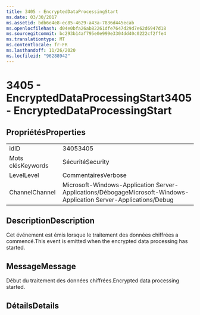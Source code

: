 ```yaml
---
title: 3405 - EncryptedDataProcessingStart
ms.date: 03/30/2017
ms.assetid: bdb6e4e8-ec85-4629-a43a-7836d445ecab
ms.openlocfilehash: d04e0bfa26ab82261dfe7647d29d7e62d6947d18
ms.sourcegitcommit: bc293b14af795e0e999e3304dd40c0222cf2ffe4
ms.translationtype: MT
ms.contentlocale: fr-FR
ms.lasthandoff: 11/26/2020
ms.locfileid: "96288942"
---
```

# <a name="3405---encrypteddataprocessingstart"></a><span data-ttu-id="4fa58-102">3405 - EncryptedDataProcessingStart</span><span class="sxs-lookup"><span data-stu-id="4fa58-102">3405 - EncryptedDataProcessingStart</span></span>

## <a name="properties"></a><span data-ttu-id="4fa58-103">Propriétés</span><span class="sxs-lookup"><span data-stu-id="4fa58-103">Properties</span></span>  
  
|||  
|-|-|  
|<span data-ttu-id="4fa58-104">id</span><span class="sxs-lookup"><span data-stu-id="4fa58-104">ID</span></span>|<span data-ttu-id="4fa58-105">3405</span><span class="sxs-lookup"><span data-stu-id="4fa58-105">3405</span></span>|  
|<span data-ttu-id="4fa58-106">Mots clés</span><span class="sxs-lookup"><span data-stu-id="4fa58-106">Keywords</span></span>|<span data-ttu-id="4fa58-107">Sécurité</span><span class="sxs-lookup"><span data-stu-id="4fa58-107">Security</span></span>|  
|<span data-ttu-id="4fa58-108">Level</span><span class="sxs-lookup"><span data-stu-id="4fa58-108">Level</span></span>|<span data-ttu-id="4fa58-109">Commentaires</span><span class="sxs-lookup"><span data-stu-id="4fa58-109">Verbose</span></span>|  
|<span data-ttu-id="4fa58-110">Channel</span><span class="sxs-lookup"><span data-stu-id="4fa58-110">Channel</span></span>|<span data-ttu-id="4fa58-111">Microsoft-Windows-Application Server-Applications/Débogage</span><span class="sxs-lookup"><span data-stu-id="4fa58-111">Microsoft-Windows-Application Server-Applications/Debug</span></span>|  
  
## <a name="description"></a><span data-ttu-id="4fa58-112">Description</span><span class="sxs-lookup"><span data-stu-id="4fa58-112">Description</span></span>  

 <span data-ttu-id="4fa58-113">Cet événement est émis lorsque le traitement des données chiffrées a commencé.</span><span class="sxs-lookup"><span data-stu-id="4fa58-113">This event is emitted when the encrypted data processing has started.</span></span>  
  
## <a name="message"></a><span data-ttu-id="4fa58-114">Message</span><span class="sxs-lookup"><span data-stu-id="4fa58-114">Message</span></span>  

 <span data-ttu-id="4fa58-115">Début du traitement des données chiffrées.</span><span class="sxs-lookup"><span data-stu-id="4fa58-115">Encrypted data processing started.</span></span>  
  
## <a name="details"></a><span data-ttu-id="4fa58-116">Détails</span><span class="sxs-lookup"><span data-stu-id="4fa58-116">Details</span></span>
